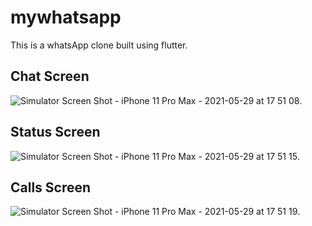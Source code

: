 # mywhatsapp
This is a whatsApp clone built using flutter. 


## Chat Screen 
![Simulator Screen Shot - iPhone 11 Pro Max - 2021-05-29 at 17 51 08](https://user-images.githubusercontent.com/56223242/120070037-a1683f80-c0a6-11eb-9e77-3017a73786d4.png). 

## Status Screen
![Simulator Screen Shot - iPhone 11 Pro Max - 2021-05-29 at 17 51 15](https://user-images.githubusercontent.com/56223242/120070038-a3320300-c0a6-11eb-9c36-bca55277b076.png). 

## Calls Screen
![Simulator Screen Shot - iPhone 11 Pro Max - 2021-05-29 at 17 51 19](https://user-images.githubusercontent.com/56223242/120070039-a4633000-c0a6-11eb-82c3-e717e61daca2.png). 

